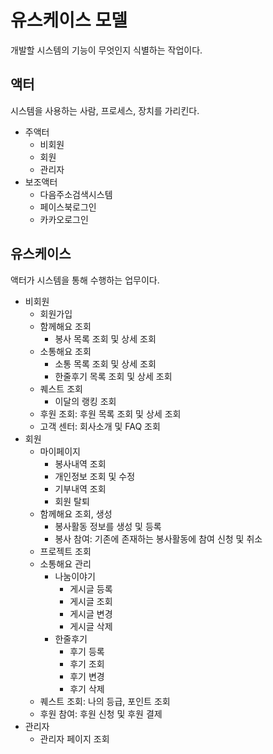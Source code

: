 # 유스케이스 모델

개발할 시스템의 기능이 무엇인지 식별하는 작업이다.

## 액터

시스템을 사용하는 사람, 프로세스, 장치를 가리킨다.

- 주액터
    - 비회원
    - 회원
    - 관리자
- 보조액터
    - 다음주소검색시스템
    - 페이스북로그인
    - 카카오로그인

## 유스케이스

액터가 시스템을 통해 수행하는 업무이다.

- 비회원
    - 회원가입
    - 함께해요 조회
        - 봉사 목록 조회 및 상세 조회 
    - 소통해요 조회
        - 소통 목록 조회 및 상세 조회
        - 한줄후기 목록 조회 및 상세 조회
    - 퀘스트 조회
        - 이달의 랭킹 조회
    - 후원 조회: 후원 목록 조회 및 상세 조회
    - 고객 센터: 회사소개 및 FAQ 조회
- 회원
    - 마이페이지
        - 봉사내역 조회
        - 개인정보 조회 및 수정
        - 기부내역 조회
        - 회원 탈퇴
    - 함께해요 조회, 생성
        - 봉사활동 정보를 생성 및 등록
        - 봉사 참여: 기존에 존재하는 봉사활동에 참여 신청 및 취소
    - 프로젝트 조회
    - 소통해요 관리
        - 나눔이야기 
            - 게시글 등록
            - 게시글 조회
            - 게시글 변경
            - 게시글 삭제
        - 한줄후기
            - 후기 등록
            - 후기 조회
            - 후기 변경
            - 후기 삭제
    - 퀘스트 조회: 나의 등급, 포인트 조회
    - 후원 참여: 후원 신청 및 후원 결제
- 관리자
    - 관리자 페이지 조회

